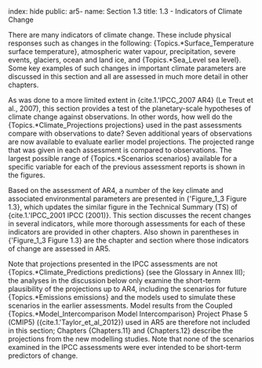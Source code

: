 index: hide
public: ar5-
name: Section 1.3
title: 1.3 - Indicators of Climate Change

There are many indicators of climate change. These include physical responses such as changes in the following: {Topics.*Surface_Temperature surface temperature}, atmospheric water vapour, precipitation, severe events, glaciers, ocean and land ice, and {Topics.*Sea_Level sea level}. Some key examples of such changes in important climate parameters are discussed in this section and all are assessed in much more detail in other chapters.

As was done to a more limited extent in {cite.1.'IPCC_2007 AR4} (Le Treut et al., 2007), this section provides a test of the planetary-scale hypotheses of climate change against observations. In other words, how well do the {Topics.*Climate_Projections projections} used in the past assessments compare with observations to date? Seven additional years of observations are now available to evaluate earlier model projections. The projected range that was given in each assessment is compared to observations. The largest possible range of {Topics.*Scenarios scenarios} available for a specific variable for each of the previous assessment reports is shown in the figures.

Based on the assessment of AR4, a number of the key climate and associated environmental parameters are presented in {'Figure_1_3 Figure 1.3}, which updates the similar figure in the Technical Summary (TS) of {cite.1.'IPCC_2001 IPCC (2001)}. This section discusses the recent changes in several indicators, while more thorough assessments for each of these indicators are provided in other chapters. Also shown in parentheses in {'Figure_1_3 Figure 1.3} are the chapter and section where those indicators of change are assessed in AR5.

Note that projections presented in the IPCC assessments are not {Topics.*Climate_Predictions predictions} (see the Glossary in Annex III); the analyses in the discussion below only examine the short-term plausibility of the projections up to AR4, including the scenarios for future {Topics.*Emissions emissions} and the models used to simulate these scenarios in the earlier assessments. Model results from the Coupled {Topics.*Model_Intercomparison Model Intercomparison} Project Phase 5 (CMIP5) ({cite.1.'Taylor_et_al_2012}) used in AR5 are therefore not included in this section; Chapters {Chapters.11} and {Chapters.12} describe the projections from the new modelling studies. Note that none of the scenarios examined in the IPCC assessments were ever intended to be short-term predictors of change.
